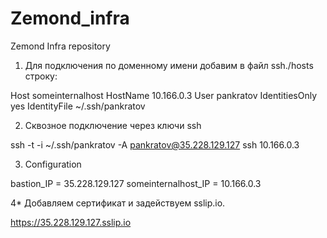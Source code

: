 # Zemond_infra
Zemond Infra repository

1. Для подключения по доменному имени добавим в файл ssh./hosts строку:

Host someinternalhost
        HostName 10.166.0.3
        User pankratov
        IdentitiesOnly yes
        IdentityFile ~/.ssh/pankratov

2. Сквозное подключение через ключи ssh

ssh -t -i ~/.ssh/pankratov -A pankratov@35.228.129.127 ssh 10.166.0.3

3. Configuration

bastion_IP = 35.228.129.127 
someinternalhost_IP = 10.166.0.3

4* Добавляем сертификат и задействуем sslip.io. 

https://35.228.129.127.sslip.io
